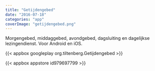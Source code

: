 ```yaml
---
title: "Getijdengebed"
date: "2016-07-18"
categories: "app"
coverImage: "getijdengebed.png"
---
```


Morgengebed, middaggebed, avondgebed, dagsluiting en dagelijkse lezingendienst. Voor Android en iOS.

<!--more-->

{{< appbox googleplay org.tiltenberg.Getijdengebed >}}

{{< appbox appstore id979697799 >}}
